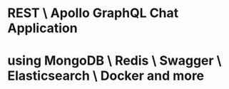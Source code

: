 # REST \ Apollo GraphQL Chat Application
# using MongoDB \ Redis \ Swagger \ Elasticsearch \ Docker and more